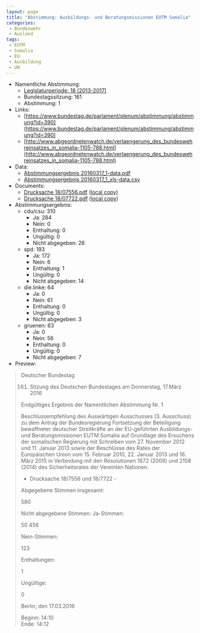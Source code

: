 ```yaml
---
layout: page
title: "Abstimmung: Ausbildungs- und Beratungsmissionen EUTM Somalia"
categories:
 - Bundeswehr
 - Ausland
tags:
 - EUTM
 - Somalia
 - EU
 - Ausbildung
 - UN
---
```


* Namentliche Abstimmung:
    * [Legislaturperiode: 18 (2013-2017)](https://de.wikipedia.org/wiki/18._Deutscher_Bundestag)
    * Bundestagssitzung: 161
    * Abstimmung: 1
* Links: 
    * [https://www.bundestag.de/parlament/plenum/abstimmung/abstimmung?id=390](https://www.bundestag.de/parlament/plenum/abstimmung/abstimmung?id=390)
    * [http://www.abgeordnetenwatch.de/verlaengerung_des_bundeswehreinsatzes_in_somalia-1105-788.html](http://www.abgeordnetenwatch.de/verlaengerung_des_bundeswehreinsatzes_in_somalia-1105-788.html)
* Data: 
    * [Abstimmungsergebnis 20160317_1-data.pdf](/res/abstimmungsliste/20160317_1-data.pdf)
    * [Abstimmungsergebnis 20160317_1_xls-data.csv](/res/abstimmungsliste/analyses/20160317_1_xls-data.csv)
* Documents: 
    * [Drucksache 18/07556.pdf](http://dip21.bundestag.de/dip21/btd/18/075/1807556.pdf) ([local copy](/res/abstimmungsdaten/018-161-01/1807556.pdf))
    * [Drucksache 18/07722.pdf](http://dip21.bundestag.de/dip21/btd/18/077/1807722.pdf) ([local copy](/res/abstimmungsdaten/018-161-01/1807722.pdf))
* Abstimmungsergebnis:
    * cdu/csu: 310
        * Ja: 284
        * Nein: 0
        * Enthaltung: 0
        * Ungültig: 0
        * Nicht abgegeben: 26
    * spd: 193
        * Ja: 172
        * Nein: 6
        * Enthaltung: 1
        * Ungültig: 0
        * Nicht abgegeben: 14
    * die.linke: 64
        * Ja: 0
        * Nein: 61
        * Enthaltung: 0
        * Ungültig: 0
        * Nicht abgegeben: 3
    * gruenen: 63
        * Ja: 0
        * Nein: 56
        * Enthaltung: 0
        * Ungültig: 0
        * Nicht abgegeben: 7
* Preview: 
> Deutscher Bundestag
> 
> 161. Sitzung des Deutschen Bundestages
> am Donnerstag, 17.März 2016
> 
> Endgültiges Ergebnis der Namentlichen Abstimmung Nr. 1
> 
> Beschlussempfehlung des Auswärtigen Ausschusses (3. Ausschuss) zu dem Antrag der
> Bundesregierung
> Fortsetzung der Beteiligung bewaffneter deutscher Streitkräfte an der EU-geführten
> Ausbildungs- und Beratungsmissionen EUTM Somalia auf Grundlage des Ersuchens der
> somalischen Regierung mit Schreiben vom 27. November 2012 und 11. Januar 2013 sowie
> der Beschlüsse des Rates der Europäischen Union vom 15. Februar 2010, 22. Januar 2013
> und 16. März 2015 in Verbindung mit den Resolutionen 1872 (2009) und 2158 (2014) des
> Sicherheitsrates der Vereinten Nationen.
> - Drucksache 18/7556 und 18/7722 -
> 
> Abgegebene Stimmen insgesamt:
> 
> 580
> 
> Nicht abgegebene Stimmen:
> Ja-Stimmen:
> 
> 50
> 456
> 
> Nein-Stimmen:
> 
> 123
> 
> Enthaltungen:
> 
> 1
> 
> Ungültige:
> 
> 0
> 
> Berlin, den 17.03.2016
> 
> Beginn: 14:10  
> Ende: 14:12
